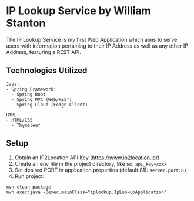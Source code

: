 # **IP Lookup Service by William Stanton**
The IP Lookup Service is my first Web Application which aims to serve users with 
information pertaining to their IP Address as well as any other IP Address, featuring a REST API.

## **Technologies Utilized**
```
Java:
- Spring Framework:
  - Spring Boot
  - Spring MVC (Web/REST)
  - Spring Cloud (Feign Client)

HTML:
- HTML/CSS
  - Thymeleaf
```

## Setup
1) Obtain an IP2Location API Key (https://www.ip2location.io/)
2) Create an env file in the project directory, like so:
```api_key=xxxx```
3) Set desired PORT in application.properties (default 81):
```server.port:81```
4) Run project:
```
mvn clean package
mvn exec:java -Dexec.mainClass="iplookup.IpLookupApplication"
```
  
